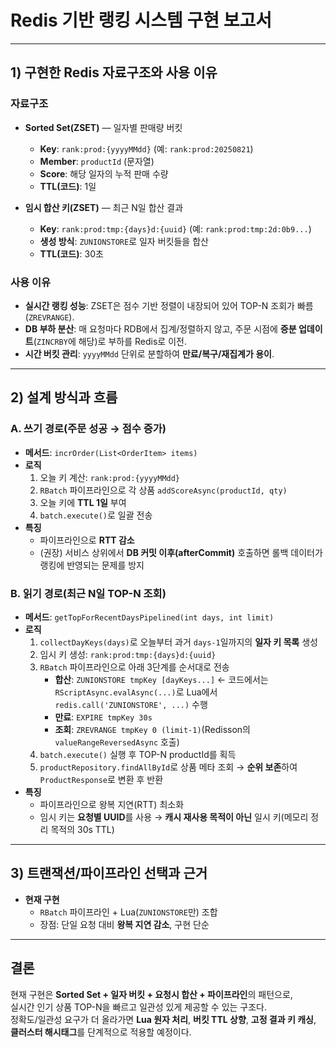 # Redis 기반 랭킹 시스템 구현 보고서
---

## 1) 구현한 Redis 자료구조와 사용 이유

### 자료구조
- **Sorted Set(ZSET)** — 일자별 판매량 버킷
    - **Key**: `rank:prod:{yyyyMMdd}` (예: `rank:prod:20250821`)
    - **Member**: `productId` (문자열)
    - **Score**: 해당 일자의 누적 판매 수량
    - **TTL(코드)**: 1일

- **임시 합산 키(ZSET)** — 최근 N일 합산 결과
    - **Key**: `rank:prod:tmp:{days}d:{uuid}` (예: `rank:prod:tmp:2d:0b9...`)
    - **생성 방식**: `ZUNIONSTORE`로 일자 버킷들을 합산
    - **TTL(코드)**: 30초

### 사용 이유
- **실시간 랭킹 성능**: ZSET은 점수 기반 정렬이 내장되어 있어 TOP-N 조회가 빠름(`ZREVRANGE`).
- **DB 부하 분산**: 매 요청마다 RDB에서 집계/정렬하지 않고, 주문 시점에 **증분 업데이트**(`ZINCRBY`에 해당)로 부하를 Redis로 이전.
- **시간 버킷 관리**: `yyyyMMdd` 단위로 분할하여 **만료/복구/재집계가 용이**.

---

## 2) 설계 방식과 흐름

### A. 쓰기 경로(주문 성공 → 점수 증가)
- **메서드**: `incrOrder(List<OrderItem> items)`
- **로직**
    1. 오늘 키 계산: `rank:prod:{yyyyMMdd}`
    2. `RBatch` 파이프라인으로 각 상품 `addScoreAsync(productId, qty)`
    3. 오늘 키에 **TTL 1일** 부여
    4. `batch.execute()`로 일괄 전송
- **특징**
    - 파이프라인으로 **RTT 감소**
    - (권장) 서비스 상위에서 **DB 커밋 이후(afterCommit)** 호출하면 롤백 데이터가 랭킹에 반영되는 문제를 방지

### B. 읽기 경로(최근 N일 TOP-N 조회)
- **메서드**: `getTopForRecentDaysPipelined(int days, int limit)`
- **로직**
    1. `collectDayKeys(days)`로 오늘부터 과거 `days-1`일까지의 **일자 키 목록** 생성
    2. 임시 키 생성: `rank:prod:tmp:{days}d:{uuid}`
    3. `RBatch` 파이프라인으로 아래 3단계를 순서대로 전송
        - **합산**: `ZUNIONSTORE tmpKey [dayKeys...]`  ← 코드에서는 `RScriptAsync.evalAsync(...)`로 Lua에서 `redis.call('ZUNIONSTORE', ...)` 수행
        - **만료**: `EXPIRE tmpKey 30s`
        - **조회**: `ZREVRANGE tmpKey 0 (limit-1)`(Redisson의 `valueRangeReversedAsync` 호출)
    4. `batch.execute()` 실행 후 TOP-N productId를 획득
    5. `productRepository.findAllById`로 상품 메타 조회 → **순위 보존**하여 `ProductResponse`로 변환 후 반환
- **특징**
    - 파이프라인으로 왕복 지연(RTT) 최소화
    - 임시 키는 **요청별 UUID**를 사용 → **캐시 재사용 목적이 아닌** 일시 키(메모리 정리 목적의 30s TTL)

---

## 3) 트랜잭션/파이프라인 선택과 근거

- **현재 구현**
    - `RBatch` 파이프라인 + Lua(`ZUNIONSTORE`만) 조합
    - 장점: 단일 요청 대비 **왕복 지연 감소**, 구현 단순
---


## 결론

현재 구현은 **Sorted Set + 일자 버킷 + 요청시 합산 + 파이프라인**의 패턴으로,  
실시간 인기 상품 TOP-N을 빠르고 일관성 있게 제공할 수 있는 구조다.  
정확도/일관성 요구가 더 올라가면 **Lua 원자 처리**, **버킷 TTL 상향**, **고정 결과 키 캐싱**, **클러스터 해시태그**를 단계적으로 적용할 예정이다.
